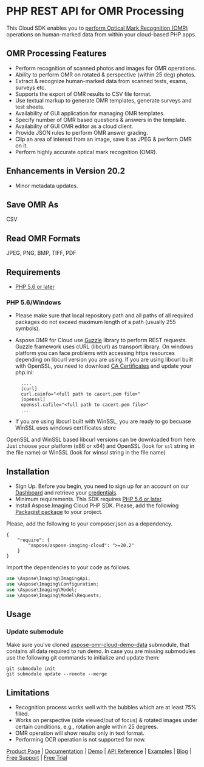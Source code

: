 # PHP REST API for OMR Processing

This Cloud SDK enables you to [perform Optical Mark Recognition (OMR)](https://products.aspose.cloud/omr/net) operations on human-marked data from within your cloud-based PHP apps.

## OMR Processing Features

- Perform recognition of scanned photos and images for OMR operations.
- Ability to perform OMR on rotated & perspective (within 25 deg) photos.
- Extract & recognize human-marked data from scanned tests, exams, surveys etc.
- Supports the export of OMR results to CSV file format.
- Use textual markup to generate OMR templates, generate surveys and test sheets.
- Availability of GUI application for managing OMR templates.
- Specify number of OMR based questions & answers in the template.
- Availability of GUI OMR editor as a cloud client.
- Provide JSON rules to perform OMR answer grading.
- Clip an area of interest from an image, save it as JPEG & perform OMR on it.
- Perform highly accurate optical mark recognition (OMR).

## Enhancements in Version 20.2

- Minor metadata updates.

## Save OMR As

CSV

## Read OMR Formats

JPEG, PNG, BMP, TIFF, PDF

## Requirements

- [PHP 5.6 or later](https://www.php.net/releases/)

### PHP 5.6/Windows

- Please make sure that local repository path and all paths of all required packages do not exceed maximum length of a path (usually 255 symbols).
- Aspose.OMR for Cloud use [Guzzle](http://guzzle3.readthedocs.io/getting-started/overview.html) library to perform REST requests. Guzzle framework uses cURL (libcurl) as transport library. On windows platform you can face problems with accessing https resources depending on libcurl version you are using.
        If you are using libcurl built with OpenSSL, you need to download [CA Certificates](https://curl.haxx.se/docs/caextract.html) and update your php.ini:
  
  ```curl
    ....
    [curl]
    curl.cainfo="<full path to cacert.pem file>"
    [openssl]
    openssl.cafile="<full path to cacert.pem file>"
    ...
  ```

- If you are using libcurl built with WinSSL, you are ready to go becuase WinSSL uses windows certificates store

OpenSSL and WinSSL based libcurl versions can be downloaded from here. Just choose your platform (x86 or x64) and OpenSSL (look for `ssl` string in the file name) or WinSSL (look for winssl string in the file name)

## Installation

- Sign Up. Before you begin, you need to sign up for an account on our [Dashboard](https://dashboard.aspose.cloud/) and retrieve your [credentials](https://dashboard.aspose.cloud/#/apps).
- Minimum requirements. This SDK requires [PHP 5.6 or later](https://www.php.net/releases/).
- Install Aspose.Imaging Cloud PHP SDK. Please, add the following [Packagist package](https://packagist.org/packages/aspose/aspose-imaging-cloud) to your project.

Please, add the following to your composer.json as a dependency.

```console
{
    "require": {
        "aspose/aspose-imaging-cloud": ">=20.2"
    }
}
```

Import the dependencies to your code as follows.

```php
use \Aspose\Imaging\ImagingApi;
use \Aspose\Imaging\Configuration;
use \Aspose\Imaging\Model;
use \Aspose\Imaging\Model\Requests;
```

## Usage

### Update submodule

Make sure you've cloned [aspose-omr-cloud-demo-data](https://github.com/aspose-omr-cloud/aspose-omr-cloud-demo-data) submodule, that contains all data required to run demo. In case you are missing submodules use the following git commands to initialize and update them:

```console
git submodule init
git submodule update --remote --merge
```

## Limitations

- Recognition process works well with the bubbles which are at least 75% filled.
- Works on perspective (side viewed/out of focus) & rotated images under certain conditions, e.g., rotation angle within 25 degrees.
- OMR operation will show results only in text format.
- Performing OCR operation is not supported for now.

[Product Page](https://products.aspose.cloud/omr/net) | [Documentation](https://docs.aspose.cloud/display/omrcloud/Home) | [Demo](https://products.aspose.app/omr/family) | [API Reference](https://apireference.aspose.cloud/omr/) | [Examples](https://github.com/aspose-omr-cloud) | [Blog](https://blog.aspose.cloud/category/omr/) | [Free Support](https://forum.aspose.cloud/c/omr) | [Free Trial](https://dashboard.aspose.cloud/#/apps)
